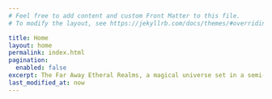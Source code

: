 ```yaml
---
# Feel free to add content and custom Front Matter to this file.
# To modify the layout, see https://jekyllrb.com/docs/themes/#overriding-theme-defaults

title: Home
layout: home
permalink: index.html
pagination:
  enabled: false
excerpt: The Far Away Etheral Realms, a magical universe set in a semi-modern era. 
last_modified_at: now
---
```

